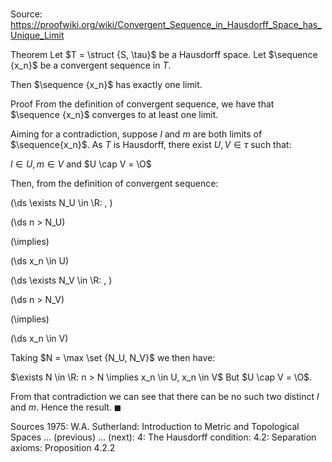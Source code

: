 # 

Source: https://proofwiki.org/wiki/Convergent_Sequence_in_Hausdorff_Space_has_Unique_Limit

Theorem
Let $T = \struct {S, \tau}$ be a Hausdorff space.
Let $\sequence {x_n}$ be a convergent sequence in $T$.

Then $\sequence {x_n}$ has exactly one limit.


Proof
From the definition of convergent sequence, we have that $\sequence {x_n}$ converges to at least one limit.

Aiming for a contradiction, suppose $l$ and $m$ are both limits of $\sequence{x_n}$.
As $T$ is Hausdorff, there exist $U, V \in \tau$ such that:

$l \in U, m \in V$ and $U \cap V = \O$

Then, from the definition of convergent sequence:










\(\ds \exists N_U \in \R: \, \)



\(\ds n > N_U\)

\(\implies\)







\(\ds x_n \in U\)
















\(\ds \exists N_V \in \R: \, \)



\(\ds n > N_V\)

\(\implies\)







\(\ds x_n \in V\)










Taking $N = \max \set {N_U, N_V}$ we then have:

$\exists N \in \R: n > N \implies x_n \in U, x_n \in V$
But $U \cap V = \O$.

From that contradiction we can see that there can be no such two distinct $l$ and $m$.
Hence the result.
$\blacksquare$


Sources
1975: W.A. Sutherland: Introduction to Metric and Topological Spaces ... (previous) ... (next): $4$: The Hausdorff condition: $4.2$: Separation axioms: Proposition $4.2.2$




